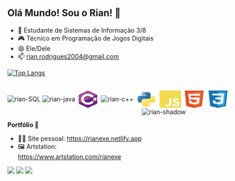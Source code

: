 ## Olá Mundo! Sou o Rian! 👋
 
- 🌱 Estudante de Sistemas de Informação 3/8
- 🎮 Técnico em Programação de Jogos Digitais
- 😄 Ele/Dele
- 📫 rian.rodrigues2004@gmail.com
  
[![Top Langs](https://github-readme-stats.vercel.app/api/top-langs/?username=rianexe&layout=compact&theme=shadow_red)](https://github.com/rianexe/github-readme-stats)

<div style="display: inline_block"><br>
  <img align="center" alt="rian-SQL" height="40" width="50" src="https://cdn.jsdelivr.net/gh/devicons/devicon@latest/icons/azuresqldatabase/azuresqldatabase-original.svg">   
  <img align="center" alt="rian-java" height="40" width="50" src="https://cdn.jsdelivr.net/gh/devicons/devicon@latest/icons/java/java-original.svg">
  <img align="center" alt="rian-Csharp" height="40" width="50" src="https://raw.githubusercontent.com/devicons/devicon/master/icons/csharp/csharp-original.svg">  
  <img align="center" alt="rian-c++" height="40" width="50" src="https://cdn.jsdelivr.net/gh/devicons/devicon@latest/icons/cplusplus/cplusplus-original.svg">
  <img align="center" alt="rian-Python" height="40" width="50" src="https://raw.githubusercontent.com/devicons/devicon/master/icons/python/python-original.svg">  
  <img align="center" alt="rian-Js" height="40" width="50" src="https://raw.githubusercontent.com/devicons/devicon/master/icons/javascript/javascript-plain.svg">
  <img align="center" alt="rian-HTML" height="40" width="50" src="https://raw.githubusercontent.com/devicons/devicon/master/icons/html5/html5-original.svg">
  <img align="center" alt="rian-CSS" height="40" width="50" src="https://raw.githubusercontent.com/devicons/devicon/master/icons/css3/css3-original.svg">  
  <img align="right" height="200" width="200" alt="rian-shadow" src="https://i.pinimg.com/originals/2c/d7/b7/2cd7b771b57121f2517a47b9f7b73eee.gif">

</div>

  ##

**Portfólio 🎨**

- 👨‍💻 Site pessoal: https://rianexe.netlify.app
- 🖼 Artstation: https://www.artstation.com/rianexe

<div>   
  <a href="https://www.youtube.com/@rian_exe" target="_blank"><img src="https://img.shields.io/badge/YouTube-FF0000?style=for-the-badge&logo=youtube&logoColor=white" target="_blank"></a>
  <a href = "mailto:rian.rodrigues2004@gmail.com"><img src="https://img.shields.io/badge/-Gmail-%23333?style=for-the-badge&logo=gmail&logoColor=white" target="_blank"></a>
  <a href="https://www.linkedin.com/in/riansouzarodrigues/" target="_blank"><img src="https://img.shields.io/badge/-LinkedIn-%230077B5?style=for-the-badge&logo=linkedin&logoColor=white" target="_blank"></a>   
</div>
